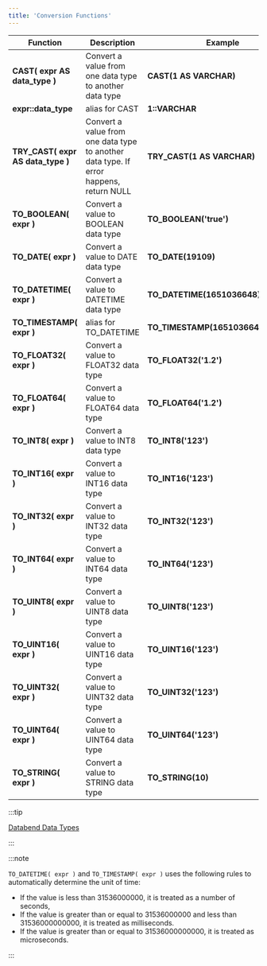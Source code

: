 ```yaml
---
title: 'Conversion Functions'
---
```


| Function                          | Description                                                                            | Example                            | Result                     |
|-----------------------------------|----------------------------------------------------------------------------------------|------------------------------------|----------------------------|
| **CAST( expr AS data_type )**     | Convert a value from one data type to another data type                                | **CAST(1 AS VARCHAR)**             | 1                          |
| **expr::data_type**               | alias for CAST                                                                         | **1::VARCHAR**                     | 1                          |
| **TRY_CAST( expr AS data_type )** | Convert a value from one data type to another data type. If error happens, return NULL | **TRY_CAST(1 AS VARCHAR)**         | 1                          |
| **TO_BOOLEAN( expr )**            | Convert a value to BOOLEAN data type                                                   | **TO_BOOLEAN('true')**             | 1                          |
| **TO_DATE( expr )**               | Convert a value to DATE data type                                                      | **TO_DATE(19109)**                 | 2022-04-27                 |
| **TO_DATETIME( expr )**           | Convert a value to DATETIME data type                                                  | **TO_DATETIME(1651036648)**        | 2022-04-27 05:17:28.000000 |
| **TO_TIMESTAMP( expr )**          | alias for TO_DATETIME                                                                  | **TO_TIMESTAMP(1651036648123456)** | 2022-04-27 05:17:28.123456 |
| **TO_FLOAT32( expr )**            | Convert a value to FLOAT32 data type                                                   | **TO_FLOAT32('1.2')**              | 1.2                        |
| **TO_FLOAT64( expr )**            | Convert a value to FLOAT64 data type                                                   | **TO_FLOAT64('1.2')**              | 1.2                        |
| **TO_INT8( expr )**               | Convert a value to INT8 data type                                                      | **TO_INT8('123')**                 | 123                        |
| **TO_INT16( expr )**              | Convert a value to INT16 data type                                                     | **TO_INT16('123')**                | 123                        |
| **TO_INT32( expr )**              | Convert a value to INT32 data type                                                     | **TO_INT32('123')**                | 123                        |
| **TO_INT64( expr )**              | Convert a value to INT64 data type                                                     | **TO_INT64('123')**                | 123                        |
| **TO_UINT8( expr )**              | Convert a value to UINT8 data type                                                     | **TO_UINT8('123')**                | 123                        |
| **TO_UINT16( expr )**             | Convert a value to UINT16 data type                                                    | **TO_UINT16('123')**               | 123                        |
| **TO_UINT32( expr )**             | Convert a value to UINT32 data type                                                    | **TO_UINT32('123')**               | 123                        |
| **TO_UINT64( expr )**             | Convert a value to UINT64 data type                                                    | **TO_UINT64('123')**               | 123                        |
| **TO_STRING( expr )**             | Convert a value to STRING data type                                                    | **TO_STRING(10)**                  | 10                         |

:::tip

[Databend Data Types](../../13-sql-reference/10-data-types/index.md)

:::

:::note

`TO_DATETIME( expr )` and `TO_TIMESTAMP( expr )` uses the following rules to automatically determine the unit of time:

- If the value is less than 31536000000, it is treated as a number of seconds,
- If the value is greater than or equal to 31536000000 and less than 31536000000000, it is treated as milliseconds.
- If the value is greater than or equal to 31536000000000, it is treated as microseconds.

:::